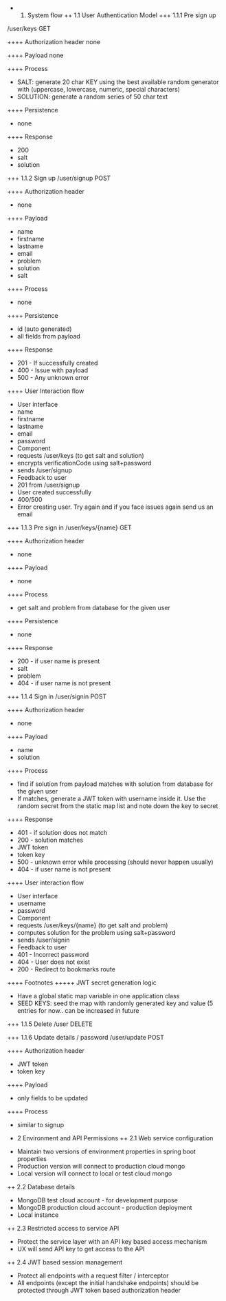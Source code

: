 + 1. System flow
++ 1.1 User Authentication Model
+++ 1.1.1 Pre sign up

/user/keys
GET

++++ Authorization header
none

++++ Payload
none

++++ Process
* SALT: generate 20 char KEY using the best available random generator with (uppercase, lowercase, numeric, special characters)
* SOLUTION: generate a random series of 50 char text

++++ Persistence
* none

++++ Response
* 200
 * salt
 * solution

+++ 1.1.2 Sign up
/user/signup
POST

++++ Authorization header
* none

++++ Payload
* name
* firstname
* lastname
* email
* problem
* solution
* salt

++++ Process
* none

++++ Persistence
* id (auto generated)
* all fields from payload

++++ Response
* 201 - If successfully created
* 400 - Issue with payload
* 500 - Any unknown error

++++ User Interaction flow
* User interface
 * name
 * firstname
 * lastname
 * email
 * password
* Component
 * requests /user/keys (to get salt and solution)
 * encrypts verificationCode using salt+password
 * sends /user/signup
* Feedback to user
 * 201 from /user/signup
  * User created successfully
 * 400/500
  * Error creating user. Try again and if you face issues again send us an email

+++ 1.1.3 Pre sign in
/user/keys/{name}
GET

++++ Authorization header
* none

++++ Payload
* none

++++ Process
* get salt and problem from database for the given user

++++ Persistence
* none

++++ Response
* 200 - if user name is present
 * salt
 * problem
* 404 - if user name is not present

+++ 1.1.4 Sign in
/user/signin
POST

++++ Authorization header
* none

++++ Payload
* name
* solution

++++ Process
* find if solution from payload matches with solution from database for the given user
* If matches, generate a JWT token with username inside it. Use the random secret from the static map list and note down the key to secret

++++ Response
* 401 - if solution does not match
* 200 - solution matches
 * JWT token
 * token key
* 500 - unknown error while processing (should never happen usually)
* 404 - if user name is not present

++++ User interaction flow
* User interface
 * username
 * password
* Component
 * requests /user/keys/{name} (to get salt and problem)
 * computes solution for the problem using salt+password
 * sends /user/signin
* Feedback to user
 * 401 - Incorrect password
 * 404 - User does not exist
 * 200 - Redirect to bookmarks route

++++ Footnotes
+++++ JWT secret generation logic
* Have a global static map variable in one application class
* SEED KEYS: seed the map with randomly generated key and value (5 entries for now.. can be increased in future

+++ 1.1.5 Delete
/user
DELETE

+++ 1.1.6 Update details / password
/user/update
POST

++++ Authorization header
* JWT token
* token key

++++ Payload
* only fields to be updated

++++ Process
* similar to signup

+ 2 Environment and API Permissions
++ 2.1 Web service configuration
* Maintain two versions of environment properties in spring boot properties
* Production version will connect to production cloud mongo
* Local version will connect to local or test cloud mongo

++ 2.2 Database details
* MongoDB test cloud account - for development purpose
* MongoDB production cloud account - production deployment
* Local instance

++ 2.3 Restricted access to service API
* Protect the service layer with an API key based access mechanism
* UX will send API key to get access to the API

++ 2.4 JWT based session management
* Protect all endpoints with a request filter / interceptor
* All endpoints (except the initial handshake endpoints) should be protected through JWT token based authorization header